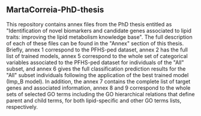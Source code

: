 ## MartaCorreia-PhD-thesis
This repository contains annex files from the PhD thesis entitled as "Identification of novel biomarkers and candidate genes associated to lipid traits: improving the lipid metabolism knowledge base". The full description of each of these files can be found in the "Annex" section of this thesis. Briefly, annex 1 correspond to the PFHS-ped dataset, annex 2 has the full list of trained models, annex 5 correspond to the whole set of categorical variables associated to the PFHS-ped dataset for individuals of the "All" subset, and annex 6 gives the full classification prediction results for the "All" subset individuals following the application of the best trained model (Imp_B model). In addition, the annex 7 contains the complete list of target genes and associated information, annex 8 and 9 correspond to the whole sets of selected GO terms including the GO hierarchical relations that define parent and child terms, for both lipid-specific and other GO terms lists, respectively. 
